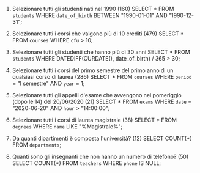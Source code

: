 1. Selezionare tutti gli studenti nati nel 1990 (160)
SELECT *
FROM `students`
WHERE `date_of_birth` 
BETWEEN "1990-01-01" 
AND "1990-12-31";

2. Selezionare tutti i corsi che valgono più di 10 crediti (479)
SELECT *
FROM `courses`
WHERE `cfu` > 10;

3. Selezionare tutti gli studenti che hanno più di 30 anni
SELECT *
FROM `students`
WHERE DATEDIFF(CURDATE(), date_of_birth) / 365 > 30;

4. Selezionare tutti i corsi del primo semestre del primo anno di un qualsiasi corso di
laurea (286)
SELECT *
FROM `courses`
WHERE `period` = "I semestre" 
AND `year` = 1;

5. Selezionare tutti gli appelli d'esame che avvengono nel pomeriggio (dopo le 14) del
20/06/2020 (21)
SELECT *
FROM `exams`
WHERE `date` = "2020-06-20" 
AND `hour` > "14:00:00";

6. Selezionare tutti i corsi di laurea magistrale (38)
SELECT *
FROM `degrees`
WHERE `name` 
LIKE "%Magistrale%";

7. Da quanti dipartimenti è composta l'università? (12)
SELECT COUNT(*)
FROM `departments`;

8. Quanti sono gli insegnanti che non hanno un numero di telefono? (50)
SELECT COUNT(*)
FROM `teachers` 
WHERE `phone` IS NULL;